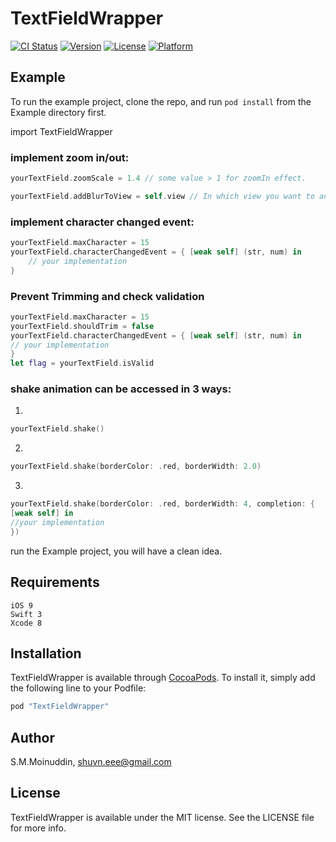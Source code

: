 # TextFieldWrapper

[![CI Status](http://img.shields.io/travis/s1Moinuddin/TextFieldWrapper.svg?style=flat)](https://travis-ci.org/s1Moinuddin/TextFieldWrapper)
[![Version](https://img.shields.io/cocoapods/v/TextFieldWrapper.svg?style=flat)](http://cocoapods.org/pods/TextFieldWrapper)
[![License](https://img.shields.io/cocoapods/l/TextFieldWrapper.svg?style=flat)](http://cocoapods.org/pods/TextFieldWrapper)
[![Platform](https://img.shields.io/cocoapods/p/TextFieldWrapper.svg?style=flat)](http://cocoapods.org/pods/TextFieldWrapper)

## Example

To run the example project, clone the repo, and run `pod install` from the Example directory first.

import TextFieldWrapper

### implement zoom in/out:
```swift
yourTextField.zoomScale = 1.4 // some value > 1 for zoomIn effect.
```
```swift
yourTextField.addBlurToView = self.view // In which view you want to add transparent blur effect.
```

### implement character changed event:
```swift
yourTextField.maxCharacter = 15
yourTextField.characterChangedEvent = { [weak self] (str, num) in
    // your implementation
}
```
### Prevent Trimming and check validation
```swift
yourTextField.maxCharacter = 15
yourTextField.shouldTrim = false
yourTextField.characterChangedEvent = { [weak self] (str, num) in
// your implementation
}
let flag = yourTextField.isValid
```

### shake animation can be accessed in 3 ways:
1. 
```swift
yourTextField.shake()
```
2. 
```swift
yourTextField.shake(borderColor: .red, borderWidth: 2.0)
```
3. 
```swift
yourTextField.shake(borderColor: .red, borderWidth: 4, completion: { 
[weak self] in
//your implementation
})
```

run the Example project, you will have a clean idea. 


## Requirements
    iOS 9
    Swift 3
    Xcode 8

## Installation

TextFieldWrapper is available through [CocoaPods](http://cocoapods.org). To install
it, simply add the following line to your Podfile:

```ruby
pod "TextFieldWrapper"
```

## Author

S.M.Moinuddin, shuvn.eee@gmail.com

## License

TextFieldWrapper is available under the MIT license. See the LICENSE file for more info.
